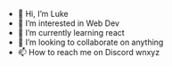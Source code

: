 - 👋 Hi, I’m Luke
- 👀 I’m interested in Web Dev 
- 🌱 I’m currently learning react
- 💞️ I’m looking to collaborate on anything
- 📫 How to reach me on Discord wnxyz

<!---
lukeyyyyyy/lukeyyyyyy is a ✨ special ✨ repository because its `README.md` (this file) appears on your GitHub profile.
You can click the Preview link to take a look at your changes.
--->
